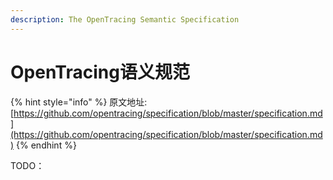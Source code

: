 ```yaml
---
description: The OpenTracing Semantic Specification
---
```


# OpenTracing语义规范

{% hint style="info" %}
原文地址:[https://github.com/opentracing/specification/blob/master/specification.md](https://github.com/opentracing/specification/blob/master/specification.md)
{% endhint %}

TODO：
